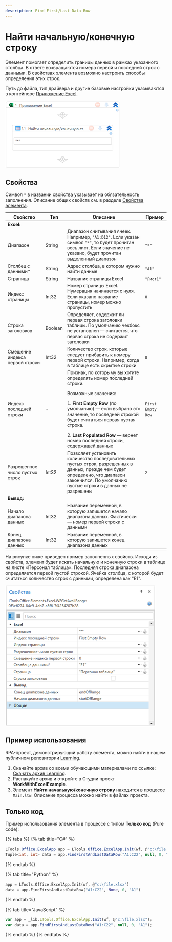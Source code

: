 ```yaml
---
description: Find First/Last Data Row
---
```


# Найти начальную/конечную строку

Элемент помогает определить границы данных в рамках указанного столбца. В ответе возвращаются номера первой и последней строк с данными. В свойствах элемента возможно настроить способы определения этих строк. 

Путь до файла, тип драйвера и другие базовые настройки указываются в контейнере [Приложение Excel](https://docs.primo-rpa.ru/primo-rpa/g_elements/el_basic/els_excel/el_excel_app).

![](../../../resources/activities/basic/excel/wfgetavailrange-fixed.png)

## Свойства
Символ `*` в названии свойства указывает на обязательность заполнения. Описание общих свойств см. в разделе [Свойства элемента](https://docs.primo-rpa.ru/primo-rpa/primo-studio/process/elements#svoistva-elementa).

| Свойство                  | Тип     | Описание                                                                                                               | Пример         |                     
| ------------------------- | ------- | ---------------------------------------------------------------------------------------------------------------------- | -------------- |
| **Excel:**                | | | |
| Диапазон                  | String  | Диапазон считывания ячеек. Например, `"A1:D12"`. Если указан символ `"*"`, то будет прочитан весь лист. Если значение не указано, будет прочитан выделенный диапазон | `"*"` |
| Столбец с данными\*       | String  | Адрес столбца, в котором нужно найти данные                                                                            | `"А1"`         | 
| Страница                  | String  | Название страницы Excel                                                                                                | `"Лист1"`      |         
| Индекс страницы           | Int32   | Номер страницы Excel. Нумерация начинается с нуля. Если указано название страницы, номер можно пропустить              | `0`            |
| Строка заголовков         | Boolean | Определяет, содержит ли первая строка заголовки таблицы. По умолчанию чекбокс не установлен — считается, что первая строка не содержит заголовки |     |
| Смещение индекса первой строки | Int32 | Количество строк, которые следует прибавить к номеру первой строки. Например, когда в таблице есть скрытые строки   | `0`            |
| Индекс последней строки   | -       | Признак, по которыму вы хотите определять номер последней строки. <p> Возможные значения:</p> <p> 1. **First Empty Row** (по умолчанию) — если выбрано это значение, то последней строкой будет считаться первая пустая строка.</p> 2. **Last Populated Row** — вернет номер последней строки, содержащей данные | `First Empty Row` |
| Разрешенное число пустых строк | Int32 | Позволяет установить количество последовательных пустых строк, разрешенных в данных, прежде чем будет определено, что диапазон закончился. По умолчанию пустые строки в данных не разрешены | `2` |
| **Вывод:**                | | | |
| Начало диапазона данных   | Int32   | Название переменной, в которую запишется начало диапазона данных. Фактически — номер первой строки с данными    |  |                                             
| Конец диапазона данных    | Int32   | Название переменной, в которую запишется конец диапазона данных                                                                |  |

На рисунке ниже приведен пример заполненных свойств. Исходя из свойств, элемент будет искать начальную и конечную строки в таблице на листе «Персонал таблица». Последняя строка диапазона определяется первой пустой строкой. Ячейка столбца, с которой будет считаться количество строк с данными, определена как "Е1".

![](../../../resources/activities/basic/excel/wfgetavailrange-example-fixed.png)

## Пример использования 
RPA-проект, демонстрирующий работу элемента, можно найти в нашем публичном репозитории [Learning](https://github.com/PrimoRPA/Learning).

1. Скачайте архив со всеми обучающими материалами по ссылке: [Скачать архив Learning](https://github.com/PrimoRPA/Learning/archive/refs/heads/master.zip).
2. Распакуйте архив и откройте в Студии проект **WorkWithExcelExample**.
3. Элемент **Найти начальную/конечную строку** находится в процессе `Main.ltw`. Описание процесса можно найти в файлах проекта. 


## Только код

Пример использования элемента в процессе с типом **Только код** (Pure code):

{% tabs %}
{% tab title="C#" %}
```csharp
LTools.Office.ExcelApp app = LTools.Office.ExcelApp.Init(wf, @"c:\file.xlsx");
Tuple<int, int> data = app.FindFirstAndLastDataRow("A1:C22", null, 0, "A1");
```
{% endtab %}

{% tab title="Python" %}
```python
app = LTools.Office.ExcelApp.Init(wf, @"c:\file.xlsx")
data = app.FindFirstAndLastDataRow("A1:C22", None, 0, "A1")
```
{% endtab %}

{% tab title="JavaScript" %}
```javascript
var app = _lib.LTools.Office.ExcelApp.Init(wf, @"c:\file.xlsx");
var data = app.FindFirstAndLastDataRow("A1:C22", null, 0, "A1");
```
{% endtab %}
{% endtabs %}
